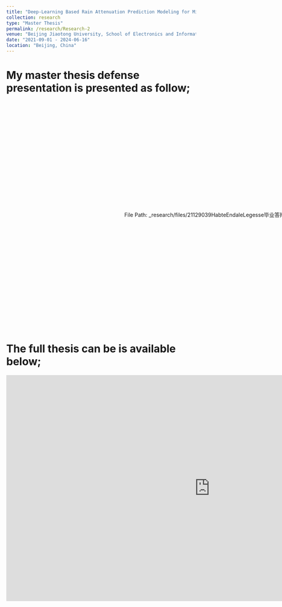 ```yaml
---
title: "Deep-Learning Based Rain Attenuation Prediction Modeling for Microwave and mmWave Band"
collection: research
type: "Master Thesis"
permalink: /research/Research-2
venue: "Beijing Jiaotong University, School of Electronics and Information Engineering"
date: "2021-09-01 - 2024-06-16"
location: "Beijing, China"
---
```


My master thesis defense presentation is presented as follow; 
=====
<div style="width: 1080px; height: 600px; border: none; overflow: hidden; margin: 0 auto; display: flex; align-items: center; justify-content: center;">
    <p style="margin: 0;">File Path: _research/files/21129039HabteEndaleLegesse毕业答辩.pdf</p>
</div>

The full thesis can be is available below; 
======
<iframe src="https://onedrive.live.com/embed?resid=9CDDD6D29488136D%211951&authkey=!AIewj6x2z0E_SCM&em=2" width="1080" height="600" frameborder="0" scrolling="no"></iframe>

